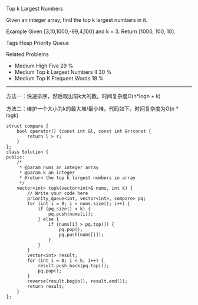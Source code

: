 Top k Largest Numbers 

Given an integer array, find the top k largest numbers in it.

Example
	Given [3,10,1000,-99,4,100] and k = 3.
	Return [1000, 100, 10].

Tags 
Heap Priority Queue

Related Problems 

- Medium High Five 29 %
- Medium Top k Largest Numbers II 30 %
- Medium Top K Frequent Words 18 %

----------
方法一：快速排序，然后取出前k大的数。时间复杂度O(n*logn + k)

方法二：维护一个大小为k的最大堆/最小堆，代码如下。时间复杂度为O(n * logk)

	struct compare {
	    bool operator() (const int &l, const int &r)const {
	        return l > r;
	    }
	};
	class Solution {
	public:
	    /*
	     * @param nums an integer array
	     * @param k an integer
	     * @return the top k largest numbers in array
	     */
	    vector<int> topk(vector<int>& nums, int k) {
	        // Write your code here
	        priority_queue<int, vector<int>, compare> pq;
	        for (int i = 0; i < nums.size(); i++) {
	            if (pq.size() < k) {
	                pq.push(nums[i]);
	            } else {
	                if (nums[i] > pq.top()) {
	                    pq.pop();
	                    pq.push(nums[i]);
	                }
	            }
	        }
	        vector<int> result;
	        for (int i = 0; i < k; i++) {
	            result.push_back(pq.top());
	            pq.pop();
	        }
	        reverse(result.begin(), result.end());
	        return result;
	    }
	};